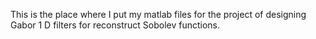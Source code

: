 This is the place where I put my matlab files for the project of designing Gabor 1 D filters for reconstruct Sobolev functions.
